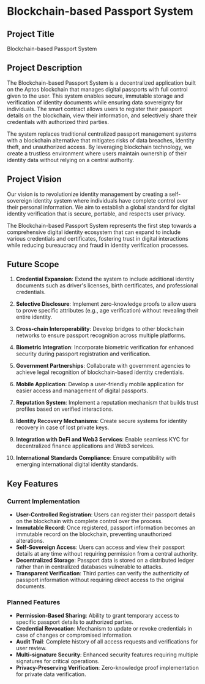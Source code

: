 # Blockchain-based Passport System

## Project Title
Blockchain-based Passport System

## Project Description
The Blockchain-based Passport System is a decentralized application built on the Aptos blockchain that manages digital passports with full control given to the user. This system enables secure, immutable storage and verification of identity documents while ensuring data sovereignty for individuals. The smart contract allows users to register their passport details on the blockchain, view their information, and selectively share their credentials with authorized third parties.

The system replaces traditional centralized passport management systems with a blockchain alternative that mitigates risks of data breaches, identity theft, and unauthorized access. By leveraging blockchain technology, we create a trustless environment where users maintain ownership of their identity data without relying on a central authority.

## Project Vision
Our vision is to revolutionize identity management by creating a self-sovereign identity system where individuals have complete control over their personal information. We aim to establish a global standard for digital identity verification that is secure, portable, and respects user privacy.

The Blockchain-based Passport System represents the first step towards a comprehensive digital identity ecosystem that can expand to include various credentials and certificates, fostering trust in digital interactions while reducing bureaucracy and fraud in identity verification processes.

## Future Scope
1. **Credential Expansion**: Extend the system to include additional identity documents such as driver's licenses, birth certificates, and professional credentials.

2. **Selective Disclosure**: Implement zero-knowledge proofs to allow users to prove specific attributes (e.g., age verification) without revealing their entire identity.

3. **Cross-chain Interoperability**: Develop bridges to other blockchain networks to ensure passport recognition across multiple platforms.

4. **Biometric Integration**: Incorporate biometric verification for enhanced security during passport registration and verification.

5. **Government Partnerships**: Collaborate with government agencies to achieve legal recognition of blockchain-based identity credentials.

6. **Mobile Application**: Develop a user-friendly mobile application for easier access and management of digital passports.

7. **Reputation System**: Implement a reputation mechanism that builds trust profiles based on verified interactions.

8. **Identity Recovery Mechanisms**: Create secure systems for identity recovery in case of lost private keys.

9. **Integration with DeFi and Web3 Services**: Enable seamless KYC for decentralized finance applications and Web3 services.

10. **International Standards Compliance**: Ensure compatibility with emerging international digital identity standards.

## Key Features

### Current Implementation
- **User-Controlled Registration**: Users can register their passport details on the blockchain with complete control over the process.
- **Immutable Record**: Once registered, passport information becomes an immutable record on the blockchain, preventing unauthorized alterations.
- **Self-Sovereign Access**: Users can access and view their passport details at any time without requiring permission from a central authority.
- **Decentralized Storage**: Passport data is stored on a distributed ledger rather than in centralized databases vulnerable to attacks.
- **Transparent Verification**: Third parties can verify the authenticity of passport information without requiring direct access to the original documents.

### Planned Features
- **Permission-Based Sharing**: Ability to grant temporary access to specific passport details to authorized parties.
- **Credential Revocation**: Mechanism to update or revoke credentials in case of changes or compromised information.
- **Audit Trail**: Complete history of all access requests and verifications for user review.
- **Multi-signature Security**: Enhanced security features requiring multiple signatures for critical operations.
- **Privacy-Preserving Verification**: Zero-knowledge proof implementation for private data verification.